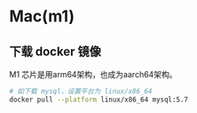 
# Mac(m1)

## 下载 docker 镜像

M1 芯片是用arm64架构，也成为aarch64架构。

```bash
# 如下载 mysql，设置平台为 linux/x86_64
docker pull --platform linux/x86_64 mysql:5.7
```
